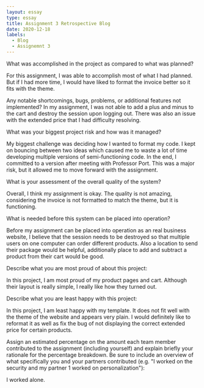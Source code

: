 ```yaml
---
layout: essay
type: essay
title: Assignment 3 Retrospective Blog
date: 2020-12-18
labels:
  - Blog
  - Assignemnt 3
---
```


What was accomplished in the project as compared to what was planned?

 For this assignment, I was able to accomplish most of what I had planned. But if I had more time, I would have liked to format the invoice better so it fits with the theme.


Any notable shortcomings, bugs, problems, or additional features not implemented?
 In my assignment, I was not able to add a plus and minus to the cart and destroy the session upon logging out. There was also an issue with the extended price that I had difficulty resolving.
 
 
What was your biggest project risk and how was it managed?

 My biggest challenge was deciding how I wanted to format my code. I kept on bouncing between two ideas which caused me to waste a lot of time developing multiple versions of semi-functioning code. In the end, I committed to a version after meeting with Professor Port. This was a major risk, but it allowed me to move forward with the assignment. 
 
 
What is your assessment of the overall quality of the system?

 Overall, I think my assignment is okay. The quality is not amazing, considering the invoice is not formatted to match the theme, but it is functioning. 
  
  
What is needed before this system can be placed into operation?

 Before my assignment can be placed into operation as an real business website, I believe that the session needs to be destroyed so that multiple users on one computer can order different products. Also a location to send their package would be helpful, additionally place to add and subtract a product from their cart would be good.
 
 
Describe what you are most proud of about this project:

 In this project, I am most proud of my product pages and cart. Although their layout is really simple, I really like how they turned out. 
 
 
Describe what you are least happy with this project:

 In this project, I am least happy with my template. It does not fit well with the theme of the website and appears very plain. I would definitely like to reformat it as well as fix the bug of not displaying the correct extended price for certain products.
 
 
Assign an estimated percentage on the amount each team member contributed to the assignment (including yourself) and explain briefly your rationale for the percentage breakdown. Be sure to include an overview of what specifically you and your partners contributed (e.g. "I worked on the security and my partner 1 worked on personalization"):

I worked alone.

